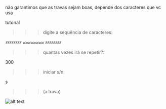 não garantimos que as travas sejam boas, depende dos caracteres que vc usa

tutorial

>>> digite a sequência de caracteres: 

*৪৪৪৪৪৪৪৪* *๘๘๘๘๘๘๘๘* *৪৪৪৪৪৪৪৪*

>>> quantas vezes irá se repetir?:

300

>>> iniciar s/n: 

s

>>> (a trava)

![alt text](http://1.bp.blogspot.com/-c4X218h5mVU/UhpiDSJC4nI/AAAAAAAAJao/RXCl0SR2B78/s1600/Planeta-explodindo..jpg)
